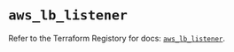 # `aws_lb_listener`

Refer to the Terraform Registory for docs: [`aws_lb_listener`](https://www.terraform.io/docs/providers/aws/r/lb_listener).
